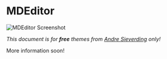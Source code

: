 # MDEditor

![MDEditor Screenshot](http://i.imgur.com/AXKyN6X.png)

_This document is for **free** themes from [Andre Sieverding](http://www.andre-sieverding.de) only!_

More information soon!

